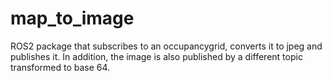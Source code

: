 # map_to_image
ROS2 package that subscribes to an occupancygrid, converts it to jpeg and publishes it. In addition, the image is also published by a different topic transformed to base 64.
